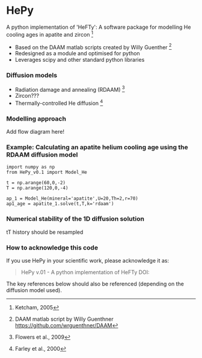 # HePy
A python implementation of 'HeFTy': A software package for modelling He cooling ages in apatite and zircon [^1]

- Based on the DAAM matlab scripts created by Willy Guenther [^4]
- Redesigned as a module and optimised for python
- Leverages scipy and other standard python libraries

### Diffusion models
- Radiation damage and annealing (RDAAM) [^2]
- Zircon???
- Thermally-controlled He diffusion [^3]

### Modelling approach

Add flow diagram here!

### Example: Calculating an apatite helium cooling age using the RDAAM diffusion model
```
import numpy as np
from HePy_v0.1 import Model_He

t = np.arange(60,0,-2)
T = np.arange(120,0,-4)

ap_1 = Model_He(mineral='apatite',U=20,Th=2,r=70)
ap1_age = apatite_1.solve(t,T,k='rdaam')
```
### Numerical stability of the 1D diffusion solution
tT history should be resampled

### How to acknowledge this code
If you use HePy in your scientific work, please acknowledge it as:

> HePy v.01 - A python implementation of HeFTy DOI:

The key references below should also be referenced (depending on the diffusion model used).

[^1]: Ketcham, 2005
[^2]: Flowers et al., 2009
[^3]: Farley et al., 2000
[^4]: DAAM matlab script by Willy Guenthner https://github.com/wrguenthner/DAAM
